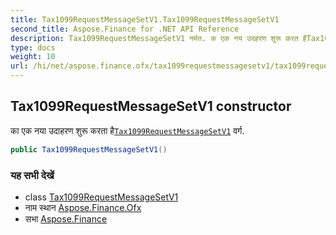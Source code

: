 ```yaml
---
title: Tax1099RequestMessageSetV1.Tax1099RequestMessageSetV1
second_title: Aspose.Finance for .NET API Reference
description: Tax1099RequestMessageSetV1 नर्मत. क एक नय उदहरण शुरू करत हैTax1099RequestMessageSetV1 वर्ग.
type: docs
weight: 10
url: /hi/net/aspose.finance.ofx/tax1099requestmessagesetv1/tax1099requestmessagesetv1/
---
```

## Tax1099RequestMessageSetV1 constructor

का एक नया उदाहरण शुरू करता है[`Tax1099RequestMessageSetV1`](../) वर्ग.

```csharp
public Tax1099RequestMessageSetV1()
```

### यह सभी देखें

* class [Tax1099RequestMessageSetV1](../)
* नाम स्थान [Aspose.Finance.Ofx](../../tax1099requestmessagesetv1/)
* सभा [Aspose.Finance](../../../)


